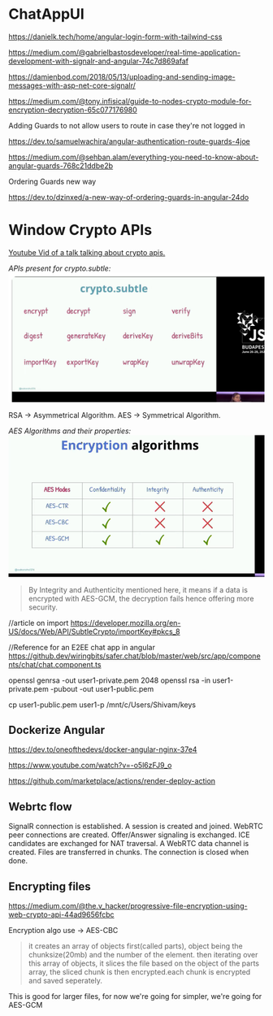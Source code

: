 # ChatAppUI

https://danielk.tech/home/angular-login-form-with-tailwind-css

https://medium.com/@gabrielbastosdeveloper/real-time-application-development-with-signalr-and-angular-74c7d869afaf

https://damienbod.com/2018/05/13/uploading-and-sending-image-messages-with-asp-net-core-signalr/

https://medium.com/@tony.infisical/guide-to-nodes-crypto-module-for-encryption-decryption-65c077176980

Adding Guards to not allow users to route in case they're not logged in

https://dev.to/samuelwachira/angular-authentication-route-guards-4joe

https://medium.com/@sehban.alam/everything-you-need-to-know-about-angular-guards-768c21ddbe2b

Ordering Guards new way

https://dev.to/dzinxed/a-new-way-of-ordering-guards-in-angular-24do

# Window Crypto APIs

[Youtube Vid of a talk talking about crypto apis.](https://www.youtube.com/watch?v=cZTHGPn1jdU)

_APIs present for crypto.subtle:_
![Crypto APIs](learnings/image.png)

RSA -> Asymmetrical Algorithm.
AES -> Symmetrical Algorithm.

_AES Algorithms and their properties:_
![AES Algorithms ](learnings/AES-Algo.png)

> By Integrity and Authenticity mentioned here, it means if a data is encrypted with AES-GCM, the decryption fails hence offering more security.

//article on import
https://developer.mozilla.org/en-US/docs/Web/API/SubtleCrypto/importKey#pkcs_8

//Reference for an E2EE chat app in angular
https://github.dev/wiringbits/safer.chat/blob/master/web/src/app/components/chat/chat.component.ts

openssl genrsa -out user1-private.pem 2048
openssl rsa -in user1-private.pem -pubout -out user1-public.pem

cp user1-public.pem user1-p /mnt/c/Users/Shivam/keys

## Dockerize Angular

https://dev.to/oneofthedevs/docker-angular-nginx-37e4

https://www.youtube.com/watch?v=-o5l6zFJ9_o

https://github.com/marketplace/actions/render-deploy-action

## Webrtc flow

SignalR connection is established.
A session is created and joined.
WebRTC peer connections are created.
Offer/Answer signaling is exchanged.
ICE candidates are exchanged for NAT traversal.
A WebRTC data channel is created.
Files are transferred in chunks.
The connection is closed when done.

## Encrypting files

https://medium.com/@the.v_hacker/progressive-file-encryption-using-web-crypto-api-44ad9656fcbc

Encryption algo use -> AES-CBC

> it creates an array of objects first(called parts), object being the chunksize(20mb) and the number of the element. then iterating over this array of objects, it slices the file based on the object of the parts array, the sliced chunk is then encrypted.each chunk is encrypted and saved seperately.

This is good for larger files, for now we're going for simpler, we're going for AES-GCM
